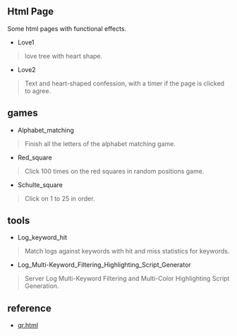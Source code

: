 ## Html Page
Some html pages with functional effects.

- Love1

> love tree with heart shape.

- Love2

> Text and heart-shaped confession, with a timer if the page is clicked to agree.


## games

- Alphabet_matching

> Finish all the letters of the alphabet matching game.

- Red_square

> Click 100 times on the red squares in random positions game.

- Schulte_square

> Click on 1 to 25 in order.


## tools

- Log_keyword_hit

> Match logs against keywords with hit and miss statistics for keywords.

- Log_Multi-Keyword_Filtering_Highlighting_Script_Generator

> Server Log Multi-Keyword Filtering and Multi-Color Highlighting Script Generation.


## reference

- [qr.html](https://github.com/six-two/qr.html)